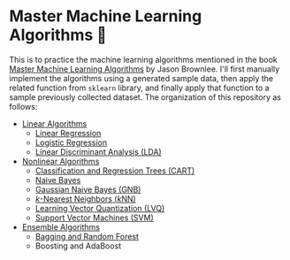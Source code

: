# Master Machine Learning Algorithms 📕

This is to practice the machine learning algorithms mentioned in the book [Master Machine Learning Algorithms](https://machinelearningmastery.com/master-machine-learning-algorithms/) by Jason Brownlee. I'll first manually implement the algorithms using a generated sample data, then apply the related function from `sklearn` library, and finally apply that function to a sample previously collected dataset. The organization of this repository as follows:  

* [Linear Algorithms](https://github.com/muscak/Master-Machine-Learning-Algorithms/tree/master/Linear-Algorithms)
  * [Linear Regression](https://github.com/muscak/Master-Machine-Learning-Algorithms/tree/master/Linear-Algorithms/Linear-Regression)
  * [Logistic Regression](https://github.com/muscak/Master-Machine-Learning-Algorithms/tree/master/Linear-Algorithms/Logistic-Regression)
  * [Linear Discriminant Analysis (LDA)](https://github.com/muscak/Master-Machine-Learning-Algorithms/tree/master/Linear-Algorithms/LDA)
* [Nonlinear Algorithms](https://github.com/muscak/Master-Machine-Learning-Algorithms/tree/master/Nonlinear-Algorithms)
  * [Classification and Regression Trees (CART)](https://github.com/muscak/Master-Machine-Learning-Algorithms/tree/master/Nonlinear-Algorithms/CART)
  * [Naive Bayes](https://github.com/muscak/Master-Machine-Learning-Algorithms/tree/master/Nonlinear-Algorithms/Naive-Bayes)
  * [Gaussian Naive Bayes (GNB)](https://github.com/muscak/Master-Machine-Learning-Algorithms/tree/master/Nonlinear-Algorithms/Gaussian-Naive-Bayes)
  * [*k*-Nearest Neighbors (*k*NN)](https://github.com/muscak/Master-Machine-Learning-Algorithms/tree/master/Nonlinear-Algorithms/k-Nearest%20Neighbors)
  * [Learning Vector Quantization (LVQ)](https://github.com/muscak/Master-Machine-Learning-Algorithms/tree/master/Nonlinear-Algorithms/Learning-Vector-Quantization)
  * [Support Vector Machines (SVM)](https://github.com/muscak/Master-Machine-Learning-Algorithms/tree/master/Nonlinear-Algorithms/Support-Vector-Machines)
* [Ensemble Algorithms](https://github.com/muscak/Master-Machine-Learning-Algorithms/tree/master/Ensemble-Algorithms)
  * [Bagging and Random Forest](https://github.com/muscak/Master-Machine-Learning-Algorithms/tree/master/Ensemble-Algorithms/Bagging)
  * Boosting and AdaBoost

